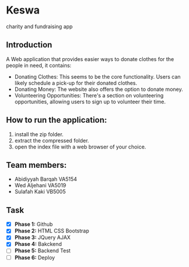 # Keswa
charity and fundraising app


## Introduction
A Web application that provides easier ways to donate clothes for the people in need, it contains:
- Donating Clothes: This seems to be the core functionality. Users can likely schedule a pick-up for their donated clothes.
- Donating Money: The website also offers the option to donate money.
- Volunteering Opportunities: There's a section on volunteering opportunities, allowing users to sign up to volunteer their time.


## How to run the application:
1. install the zip folder.
2. extract the compressed folder.
3. open the index file with a web browser of your choice.


## Team members:
- Abidiyyah Barqah VA5154
-  Wed Aljehani VA5019
-  Sulafah Kaki VB5005

## Task
- [x] **Phase 1:** Github
- [x] **Phase 2:** HTML CSS Bootstrap 
- [x] **Phase 3:** JQuery AJAX
- [x] **Phase 4:** Bakckend
- [ ] **Phase 5:** Backend Test
- [ ] **Phase 6:** Deploy

